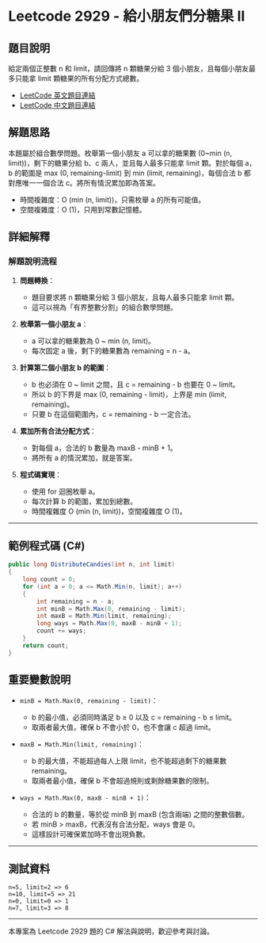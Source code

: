 # Leetcode 2929 - 給小朋友們分糖果 II

## 題目說明

給定兩個正整數 n 和 limit，請回傳將 n 顆糖果分給 3 個小朋友，且每個小朋友最多只能拿 limit 顆糖果的所有分配方式總數。

- [LeetCode 英文題目連結](https://leetcode.com/problems/distribute-candies-among-children-ii/description/?envType=daily-question\&envId=2025-06-01)
- [LeetCode 中文題目連結](https://leetcode.cn/problems/distribute-candies-among-children-ii/description/?envType=daily-question\&envId=2025-06-01)

## 解題思路

本題屬於組合數學問題。枚舉第一個小朋友 a 可以拿的糖果數 (0\~min (n, limit))，剩下的糖果分給 b、c 兩人，並且每人最多只能拿 limit 顆。對於每個 a，b 的範圍是 max (0, remaining-limit) 到 min (limit, remaining)，每個合法 b 都對應唯一一個合法 c。將所有情況累加即為答案。

- 時間複雜度：O (min (n, limit))，只需枚舉 a 的所有可能值。
- 空間複雜度：O (1)，只用到常數記憶體。

## 詳細解釋

### 解題說明流程

1. **問題轉換**：
   - 題目要求將 n 顆糖果分給 3 個小朋友，且每人最多只能拿 limit 顆。
   - 這可以視為「有界整數分割」的組合數學問題。

2. **枚舉第一個小朋友 a**：
   - a 可以拿的糖果數為 0 \~ min (n, limit)。
   - 每次固定 a 後，剩下的糖果數為 remaining = n - a。

3. **計算第二個小朋友 b 的範圍**：
   - b 也必須在 0 \~ limit 之間，且 c = remaining - b 也要在 0 \~ limit。
   - 所以 b 的下界是 max (0, remaining - limit)，上界是 min (limit, remaining)。
   - 只要 b 在這個範圍內，c = remaining - b 一定合法。

4. **累加所有合法分配方式**：
   - 對每個 a，合法的 b 數量為 maxB - minB + 1。
   - 將所有 a 的情況累加，就是答案。

5. **程式碼實現**：
   - 使用 for 迴圈枚舉 a。
   - 每次計算 b 的範圍，累加到總數。
   - 時間複雜度 O (min (n, limit))，空間複雜度 O (1)。

---

## 範例程式碼 (C#)

```csharp
public long DistributeCandies(int n, int limit)
{
    long count = 0;
    for (int a = 0; a <= Math.Min(n, limit); a++)
    {
        int remaining = n - a;
        int minB = Math.Max(0, remaining - limit);
        int maxB = Math.Min(limit, remaining);
        long ways = Math.Max(0, maxB - minB + 1);
        count += ways;
    }
    return count;
}
```

## 重要變數說明

- `minB = Math.Max(0, remaining - limit)`：
  - b 的最小值，必須同時滿足 b ≥ 0 以及 c = remaining - b ≤ limit。
  - 取兩者最大值，確保 b 不會小於 0，也不會讓 c 超過 limit。

- `maxB = Math.Min(limit, remaining)`：
  - b 的最大值，不能超過每人上限 limit，也不能超過剩下的糖果數 remaining。
  - 取兩者最小值，確保 b 不會超過規則或剩餘糖果數的限制。

- `ways = Math.Max(0, maxB - minB + 1)`：
  - 合法的 b 的數量，等於從 minB 到 maxB (包含兩端) 之間的整數個數。
  - 若 minB > maxB，代表沒有合法分配，ways 會是 0。
  - 這樣設計可確保累加時不會出現負數。

---

## 測試資料

```
n=5, limit=2 => 6
n=10, limit=5 => 21
n=0, limit=0 => 1
n=7, limit=3 => 8
```

---

本專案為 Leetcode 2929 題的 C# 解法與說明，歡迎參考與討論。
